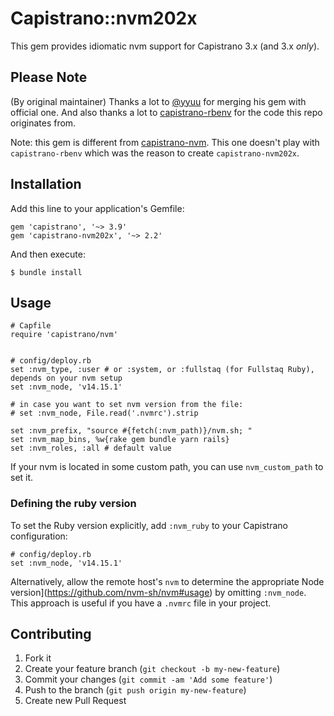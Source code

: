 # Capistrano::nvm202x

This gem provides idiomatic nvm support for Capistrano 3.x (and 3.x
*only*).

## Please Note

(By original maintainer) Thanks a lot to [@yyuu](https://github.com/yyuu) for merging his gem with official one.
And also thanks a lot to [capistrano-rbenv](https://github.com/capistrano/rbenv) for the code this repo originates from.

Note: this gem is different from [capistrano-nvm](https://github.com/koenpunt/capistrano-nvm). This one doesn't play with `capistrano-rbenv` which was the reason to create `capistrano-nvm202x`.

## Installation

Add this line to your application's Gemfile:

    gem 'capistrano', '~> 3.9'
    gem 'capistrano-nvm202x', '~> 2.2'

And then execute:

    $ bundle install

## Usage

    # Capfile
    require 'capistrano/nvm'


    # config/deploy.rb
    set :nvm_type, :user # or :system, or :fullstaq (for Fullstaq Ruby), depends on your nvm setup
    set :nvm_node, 'v14.15.1'

    # in case you want to set nvm version from the file:
    # set :nvm_node, File.read('.nvmrc').strip

    set :nvm_prefix, "source #{fetch(:nvm_path)}/nvm.sh; "
    set :nvm_map_bins, %w{rake gem bundle yarn rails}
    set :nvm_roles, :all # default value

If your nvm is located in some custom path, you can use `nvm_custom_path` to set it.

### Defining the ruby version

To set the Ruby version explicitly, add `:nvm_ruby` to your Capistrano configuration:

    # config/deploy.rb
    set :nvm_node, 'v14.15.1'

Alternatively, allow the remote host's `nvm` to determine the appropriate Node version](https://github.com/nvm-sh/nvm#usage) by omitting `:nvm_node`. This approach is useful if you have a `.nvmrc` file in your project.

## Contributing

1. Fork it
2. Create your feature branch (`git checkout -b my-new-feature`)
3. Commit your changes (`git commit -am 'Add some feature'`)
4. Push to the branch (`git push origin my-new-feature`)
5. Create new Pull Request
